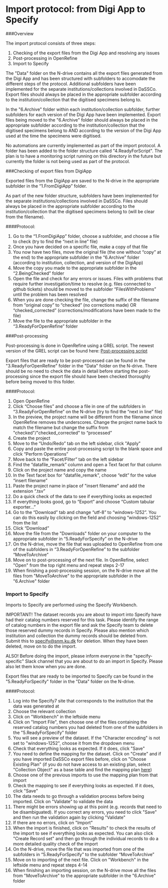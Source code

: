 # Import protocol: from Digi App to Specify


###Overview

The import protocol consists of three steps:

1. Checking of the export files from the Digi App and resolving any issues
2. Post-processing in OpenRefine
3. Import to Specify

The "Data" folder on the N-drive contains all the export files  generated from the Digi App and has been structured with subfolders to accomodate the different steps of the protocol. Additional subfolders have been implemented for the separate institutions/collections involved in DaSSCo. Export files should always be placed in the appropriate subfolder according to the institution/collection that the digitised specimens belong to.

In the "6.Archive" folder within each institution/collection subfolder, further subfolders for each version of the Digi App have been implemented. Export files being moved to the "6.Archive" folder should always be placed in the appropriate subfolder according to the institution/collection that the digitised specimens belong to AND according to the version of the Digi App used at the time the specimens were digitised.

No automations are currently implemented as part of the import protocol. A folder has been added to the folder structure called "4.ReadyForScript". The plan is to have a monitoring script running on this directory in the future but currently the folder is not being used as part of the protocol.

###Checking of export files from DigiApp

Exported files from the DigiApp are saved to the N-drive in the appropriate subfolder in the “1.FromDigiApp” folder. 

As part of the new folder structure, subfolders have been implemented for the separate institutions/collections involved in DaSSCo. Files should always be placed in the appropriate subfolder according to the institution/collection that the digitised specimens belong to (will be clear from the filename).

####Protocol:

1.	Go to the “1.FromDigiApp” folder, choose a subfolder, and choose a file to check (try to find the “next in line” file)
2.	Once you have decided on a specific file, make a copy of that file
3.	You now have two files, move the original file (the one without “copy” at the end) to the appropriate subfolder in the “6.Archive” folder (according to institution, collection, and version of the DigiApp)
4.	Move the copy you made to the appropriate subfolder in the “2.BeingChecked” folder
5.	Open the file and check for any errors or issues. Files with problems that require further investigation/time to resolve (e.g. files connected to github tickets) should be moved to the subfolder “FilesWithProblems” until the problem has been resolved
6.	When you are done checking the file, change the suffix of the filename from “original copy” to “checked” (no corrections made) OR “checked_corrected”  (corrections/modifications have been made to the file)
7.	Move the file to the appropriate subfolder in the “3.ReadyForOpenRefine” folder


###Post-processing

Post-processing is done in OpenRefine using a GREL script. The newest version of the GREL script can be found here:
[Post-processing script](https://github.com/NHMDenmark/Mass-Digitizer/blob/main/OpenRefine/post_processing.json)

Export files that are ready to be post-processed can be found in the "3.ReadyForOpenRefine" folder in the "Data" folder on the N-drive. There should be no need to check the data in detail before starting the post-processing since the export file should have been checked thoroughly before being moved to this folder.



####Protocol:

1. Open OpenRefine
1. Click “Choose files” and choose a file in one of the subfolders in “3.ReadyForOpenRefine” on the N-drive (try to find the “next in line” file)
1. In the preview, the project name will be different from the filename since OpenRefine removes the underscores. Change the project name back to match the filename but change the suffix from "checked"/"checked_corrected" to “processed” 
1. Create the project
1. Move to the “Undo/Redo” tab on the left sidebar, click "Apply"
1. Copy and paste the entire post-processing script to the blank space and click “Perform Operations”
1. Move back to the “Facet/Filter” tab on the left sidebar
1. Find the “datafile_remark” column and open a Text facet for that column
1. Click on the project name and copy the name
1. In the Text facet box for "datafile_remark", choose “edit” for the value “insert filename”
1. Paste the project name in place of "insert filename" and add the extension “.tsv”
1. Do a quick check of the data to see if everything looks as expected
1. If everything looks good, go to “Export” and choose “Custom tabular exporter…”
1. Go to the “Download” tab and change “utf-8” to “windows-1252”. You can do this easily by clicking on the field and choosing “windows-1252” from the list
1. Click “Download”
1. Move the file from the "Downloads" folder on your computer to the appropriate subfolder in “5.ReadyForSpecify” on the N-drive
1. On the N-drive, move the file that was uploaded to OpenRefine from one of the subfolders in “3.ReadyForOpenRefine” to the subfolder “MoveToArchive”
1. Move on to post-processing of the next file. In OpenRefine, select "Open" from the top right menu and repeat steps 2-17
1. When finishing a post-processing session, on the N-drive move all the files from "MoveToArchive" to the appropriate subfolder in the "6.Archive" folder

### Import to Specify

Imports to Specify are performed using the Specify Workbench.

IMPORTANT! The dataset records you are about to import into Specify have had their catalog numbers reserved for this task. Please identify the range of catalog numbers in the export file and ask the Specify team to delete those reserved dummy records in Specify. Please also mention which institution and collection the dummy records should be deleted from. Submit this to specify@snm.ku.dk for deletion. When they have been deleted, move on to do the import.

ALSO! Before doing the import, please inform everyone in the "specify-specific" Slack channel that you are about to do an import in Specify. Please also let them know when you are done.

Export files that are ready to be imported to Specify can be found in the "5.ReadyForSpecify" folder in the "Data" folder on the N-drive.

####Protocol:

1. Log into the Specify7 site that corresponds to the institution that the data was generated at 
1. Choose the relevant collection 
1. Click on "Workbench" in the leftside menu
1. Click on "Import File", then choose one of the files containing the reserved catalog numbers you had deleted from one of the subfolders in the "5.ReadyForSpecify" folder
1. You will see a preview of the dataset. If the "Character encoding" is not set to "windows-1252", choose it from the dropdown menu 
1. Check that everything looks as expected. If it does, click "Save"
1. You need to define the mapping for the dataset. Click on "Create" and if you have imported DaSSCo export files before, click on "Choose Existing Plan" (if you do not have access to an existing plan, select "Collection Object" as a base table and find the mapping plan [here](https://github.com/NHMDenmark/Mass-Digitizer/blob/main/documentation/Workbench_mapping.md))
1. Choose one of the previous imports to use the mapping plan from that import
1. Check the mapping to see if everything looks as expected. If it does, click "Save"
1. The data needs to go through a validation process before being imported. Click on "Validate" to validate the data
1. There might be errors showing up at this point (e.g. records that need to be disambiguated). If you correct any errors, you need to click "Save" and then run the validation again by clicking "Validate"
1. If there are no errors, click on "Import"
1. When the import is finished, click on "Results" to check the results of the import to see if everything looks as expected. You can also click "Create Record set" and then go through the individual records to do a more detailed quality check of the import
1. On the N-drive, move the file that was imported from one of the subfolders in “5.ReadyForSpecify” to the subfolder “MoveToArchive”
1. Move on to importing of the next file. Click on "Workbench" in the leftside menu and repeat steps 4-14
1. When finishing an importing session, on the N-drive move all the files from "MoveToArchive" to the appropriate subfolder in the "6.Archive" folder

